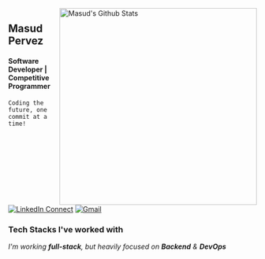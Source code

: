 
<img align="right" width="400" src="https://github-readme-stats.vercel.app/api?username=masud-pervez&&show_icons=true&theme=tokyonight&count_private=true" alt="Masud's Github Stats"/>

## Masud Pervez

#### Software Developer | Competitive Programmer

`Coding the future, one commit at a time!`

[![LinkedIn Connect](https://img.shields.io/badge/%20-Connect-black?color=222244&labelColor=000000&logo=linkedin&logoColor=f5f7fe)](https://www.linkedin.com/in/masud-pervez-71792b223/)
[![Gmail](https://img.shields.io/badge/%20-Send%20Mail-black?color=222244&labelColor=000000&logo=gmail&logoColor=f5f7fe)](mailto:masudpervez431@gmail.com?subject=From%20GitHub&&body=Hi)

### Tech Stacks I've worked with

_I'm working **full-stack**, but heavily focused on **Backend** & **DevOps**_

<!-- ## Hi there my friend <img src="./Assest/hello.gif" width="28px" alt="hi">

"Passionate developer with a love for creating elegant solutions to complex problems. Experienced in full-stack web development, with a focus on JavaScript and Python. Enthusiastic about open source, clean code, and continuous learning. Currently exploring AI and machine learning. Let's connect and collaborate!"

## Connect with me!

[![Facebook Badge](https://img.shields.io/badge/Facebook-1877F2?style=for-the-badge&logo=facebook&logoColor=white)](https://facebook.com/masud.pervez.31337) [![Linkedin Badge](https://img.shields.io/badge/LinkedIn-0077B5?style=for-the-badge&logo=linkedin&logoColor=white)](https://www.linkedin.com/in/masud-pervez-71792b223/) [![Instagram Badge](https://img.shields.io/badge/Instagram-E4405F?style=for-the-badge&logo=instagram&logoColor=white)](https://instagram.com/learnwithsumit) [![Mail Badge](https://img.shields.io/badge/Gmail-D14836?style=for-the-badge&logo=gmail&logoColor=white)](mailto:masudpervez431@gmail.com) [![website Badge](https://img.shields.io/badge/website-000000?style=for-the-badge&logo=About.me&logoColor=white)](https://masudpervez.netlify.app/) -->

<!-- ## Frontend

[![HTML Badge](https://img.shields.io/badge/HTML5-E34F26?style=for-the-badge&logo=html5&logoColor=white)](#)[![CSS Badge](https://img.shields.io/badge/CSS3-1572B6?style=for-the-badge&logo=css3&logoColor=white)](#)[![Javascript Badge](https://img.shields.io/badge/-Javascript-F0DB4F?style=for-the-badge&labelColor=black&logo=javascript&logoColor=F0DB4F)](#)[![Next Badge](https://img.shields.io/badge/Next-20232A?style=for-the-badge&logo=react&logoColor=61DAFB)](#)[![TAILWIND CSS Badge](https://img.shields.io/badge/Tailwind_CSS-38B2AC?style=for-the-badge&logo=tailwind-css&logoColor=white)](#) [![Material CSS Badge](https://img.shields.io/badge/Material--UI-0081CB?style=for-the-badge&logo=material-ui&logoColor=white)](#) [![Bootstrap Badge](https://img.shields.io/badge/Bootstrap-563D7C?style=for-the-badge&logo=bootstrap&logoColor=white)](#)[![REACT Badge](https://img.shields.io/badge/React-20232A?style=for-the-badge&logo=react&logoColor=61DAFB)](#)[![Redux Badge](https://img.shields.io/badge/Redux-593D88?style=for-the-badge&logo=redux&logoColor=white)](#) [![React Native](https://img.shields.io/badge/React_Native-20232A?style=for-the-badge&logo=react&logoColor=61DAFB)](#) -->

<!-- ## UI/UX Design

[![Figma Badge](https://img.shields.io/badge/Figma-F24E1E?style=for-the-badge&logo=figma&logoColor=white)](#) [![Figma Badge](https://img.shields.io/badge/Adobe%20XD-470137?style=for-the-badge&logo=Adobe%20XD&logoColor=#FF61F6)](#)

## Backend

[![node Badge](https://img.shields.io/badge/Node.js-43853D?style=for-the-badge&logo=node.js&logoColor=white)](#)[![MongoDB Badge](https://img.shields.io/badge/MongoDB-4EA94B?style=for-the-badge&logo=MongoDB&logoColor=white)](#)[![Express Badge](https://img.shields.io/badge/Express.js-404D59?style=for-the-badge)](#)[![PostgreSQL Badge](https://img.shields.io/badge/PostgreSQL-316192?style=for-the-badge&logo=postgresql&logoColor=white)](#)

## Tools

[![vscode Badge](https://img.shields.io/badge/vs--code-22A6F2?style=for-the-badge&logo=vs-code&logoColor=white)](#)
[![postman Badge](https://img.shields.io/badge/postman-FE6C37?style=for-the-badge&logo=postman&logoColor=white)](#)
[![github Badge](https://img.shields.io/badge/github-ffffff?style=for-the-badge&logo=github&logoColor=black)](#)
[![git Badge](https://img.shields.io/badge/git-FE6C37?style=for-the-badge&logo=git&logoColor=413932)](#) [![PostgreSQL Badge](https://img.shields.io/badge/PostgreSQL-316192?style=for-the-badge&logo=postgresql&logoColor=white)](#)

## 🌐 Web Browsers

[![Brave Badge](https://img.shields.io/badge/Brave-FF1B2D?style=for-the-badge&logo=Brave&logoColor=white)](#) [![Google Badge](https://img.shields.io/badge/Google_chrome-4285F4?style=for-the-badge&logo=Google-chrome&logoColor=white)](#)



## Total Remarks

![Masud Pervez's GitHub stats](https://github-readme-stats.vercel.app/api?username=Masud-Pervez&show_icons=true&bg_color=00000000)

## Profile

![visitors](https://visitor-badge.glitch.me/badge?page_id=Masud-Pervez.Masud-Pervez)
![visitors](https://img.shields.io/github/followers/{Masud-Pervez}.svg?style=social&label=Follow&maxAge=2592000) -->
